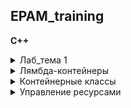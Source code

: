 ## EPAM_training
**C++**

<details>
  <summary>Лаб_тема 1</summary>

  ***

  ## &#9745;  Практическое задание №1 

  * Определить комбинированный (структурный) тип, содержащий информацию о студенте: фамилия, имя, массив из 3-х оценок.

      * Определить динамический массив структур, состоящий из `N` элементов  
  (`N >= 5`, вводится с клавиатуры).

      * Выполнить ввод элементов в массив структур.

      * Вывести исходный массив структур на консоль, разработав функцию для форматного вывода элементов массива.

      * Разработать функцию для сортировки массива структур:
      ` a.` четные варианты - по возрастанию, нечетные - по убыванию;
      ` b.` в зависимости от остатка деления числа букв в вашей фамилии на `4` выбрать признак для сортировки и разработать функцию для его вычисления:

    | Остаток    | Условие для функции сортировки
    |:--------:  |:--------------------------------- |
    |  `0`       |  средний балл по 3-м предметам    |
    |  `1`       |  наибольший балл из 3-х предметов |
    |  `2`       |  наименьший балл из 3-х предметов |
    |  `3`       |  суммарный балл по 3-м предметам  |

      * Вывести изменённый массив структур на консоль, используя созданную в п.4 функцию. 

      * Освободить динамически выделенную память под массив структур.

  ***

  ## &#9745;  Практическое задание №2 

  * Разработать класс "строка". Методы класса: конструктор, деструктор и метод выполняющий задание в соответствии с вариантом. 

      * Дана строка символов. Заменить в ней каждую букву 'а' на последнюю букву последовательности, подсчитать количество таких замен.

  ***

  ## &#9745;  Практическое задание №3 

  * Разработать класс "вектор" (одномерный динамический массив). Методы класса: конструкторы, деструктор и методы преобразования массива в соответствии с вариантом. 

      * Ввести 2 массива по 10 элементов, используя различные конструкторы.

      * Один из массивов отсортировать (четные варианты – по убыванию, нечетные – по возрастанию), найти минимальное, среднее и максимальное значение массива. 

      * Для второго массива выполнить задание по варианту

  ***

  ## &#9745;  Практическое задание №4 

  * Создать базовый класс по варианту, содержащий 2 или более полей, и определить в нем конструктор, деструктор и метод вывода на экран значений полей класса. 

      * Разработать производные классы, в которые добавить минимум 1 поле и собственные методы (конструктор, деструктор, метод вывода на экран значений полей класса и метод, реализующий задание по варианту). 

      * Создать объекты разработанных классов и проверить работу реализованных в них методов. 

    | Базовый класс        | Производные классы                    | Метод                           |
    |:------------------:  |:------------------------------------: |:------------------------------: |
    | Грузоперевозчик      | Самолет, Поезд, Автомобиль            | Общая стоимость грузоперевозки  |

  ***

  ## &#9745;  Практическое задание №5 

  * Разработать класс "массив" (двумерный динамический массив). Методы класса: конструктор (выполняет ввод размерности массива, динамическое выделение памяти и ввод элементов массива), деструктор (освобождает динамически выделенную под массив память), метод печати (выполняет форматный вывод элементов массива в виде таблицы) и friend-метод, выполняющий решение задачи по варианту (если задачу решить нельзя, то сообщить об этом).

  ***

</details>

<details>
  <summary>Лямбда-контейнеры</summary>

  ***

  ### ТЕМА: Лямбды  

  ## &#9745;  Задание №1  

   * Создать лямбда-выражение для вывода элементов вектора.

   * Создать лямбда-выражение для подсчета количества перестановок при выполнении сортировки элементов вектора.

   * Создать лямбда-выражение для поиска вхождения подстроки, задаваемой пользователем, в строку.

  ## &#9745;  Задание №2  

   * Выполнить генерацию вектора из `N` последовательных элементов (например, `0 1 2 3 4`)

   * Сформировать новый вектор по следующему правилу: отбросить слева `k` первых элементов и добавить `k` последовательных элементов в конец вектора (например, `k = 2`, новый вектор `2 3 4 5 6`)


  ***


  ### ТЕМА: Стандартные контейнеры  

  ## &#9745;  Задание №1  
  
   * Создайте класс `employee`, который содержит имя (объект класса `string`) и номер (типа `long`) служащего. Включите в него метод `getdata()`, предназначенный для получения данных от пользователя и помещения их в объект, и метод `putdata()`, для вывода данных.  
     Напишите функцию `main()`, использующую этот класс. Создать массив типа `employee`, а затем предложить пользователю ввести данные до 100 служащих,  вывести данные всех служащих.  

  ## &#9745;  Задание №2  
  
   * Создать  программу, которая позволяет пользователю вводить целые числа, а затем сохранять их в массиве типа `int`. Программа должна вызвать пользовательскую  функцию, а затем выводить наибольший элемент и его индекс.  

  ## &#9745;  Задание №3  
  
   * Создать пользовательскую функцию `maxint()`, которая, обрабатывая элементы массива один за другим, находит наибольший. Функция должна принимать в качестве аргумента адрес массива и  количество элементов в нем, а возвращать индекс наибольшего элемента.  
 
  ## &#9744;  Задание №4  
  
   * В игре бридж каждому из игроков раздают `13` карт, таким образом, колода расходуется полностью. Программа должна позволить перемешать колоду  так, чтобы после перемешивания колоды она делилась на четыре части по `13` карт каждая. Каждая из четырех групп карт затем должна быть выведена. `*****`  

  ## &#9744;  Задание №5  
  
   * Разработать  программу для создания/использования встроенного типа для денежных значений, такого, как `$173 698 001.32` `*****`

  ***

</details>

<details>
  <summary>Контейнерные классы</summary>

  ***

  ## &#9745;  Практическое задание 

  * Создать контейнерный  целочисленный класс-массив (или любой собственный класс-например, кинофильмов), реализуя функционал контейнеров в языке С++

      * Должен отслеживать два значения: данные и свою длину, использовать указатель для хранения данных.

      * Конструктор для создания пустого массива.

      * Конструктор для создания массива заданного размера.

      * Функция для очистки массива.

      * Деструктор. 

      * Должен иметь доступ к элементам массива (перегрузка `[]`). Контроль корректности индекса.

      * Функция доступа для возврата длины массива.

      * Функция для изменения размера массива.

      * Функция для добавления/удаления элемента. 

  ***

</details>

<details>
  <summary>Управление ресурсами</summary>

  ***

  ## &#9745;  Практическое задание 

  * Определить комбинированный (структурный) тип, содержащий информацию о студенте: фио, возраст, курс, группа. Разработать необходимые конструкторы, деструктор, оператор перегрузки.

      * Инициализировать список, хранящий данные структурного типа.

      * Разработать функтор сравнения, который позволит выбрать способ сравнения записей в массиве (по фио либо другому полю).

      * Создать вектор элементов структурного типа, поместив в контейнер не объект, а указатель на него (для снижения вычислительных затрат на манипуляции с ним), заполнить элементы вектора.

      * Выберите поле сортировки и отсортируйте вектор.

      * Очистить вектор.

      * Проверить программу на утечку памяти (вызовы конструктора/деструктора).

  ***

</details>
